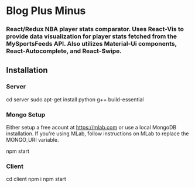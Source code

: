 # Blog Plus Minus
### React/Redux NBA player stats comparator. Uses React-Vis to provide data visualization for player stats fetched from the MySportsFeeds API. Also utilizes Material-Ui components, React-Autocomplete, and React-Swipe.

## Installation
### Server
cd server
sudo apt-get install python g++ build-essential

### Mongo Setup
Either setup a free acount at https://mlab.com or use a local MongoDB installation. If you're using MLab, follow instructions on MLab to replace the MONGO_URI variable.

npm start

### Client
cd client
npm i
npm start